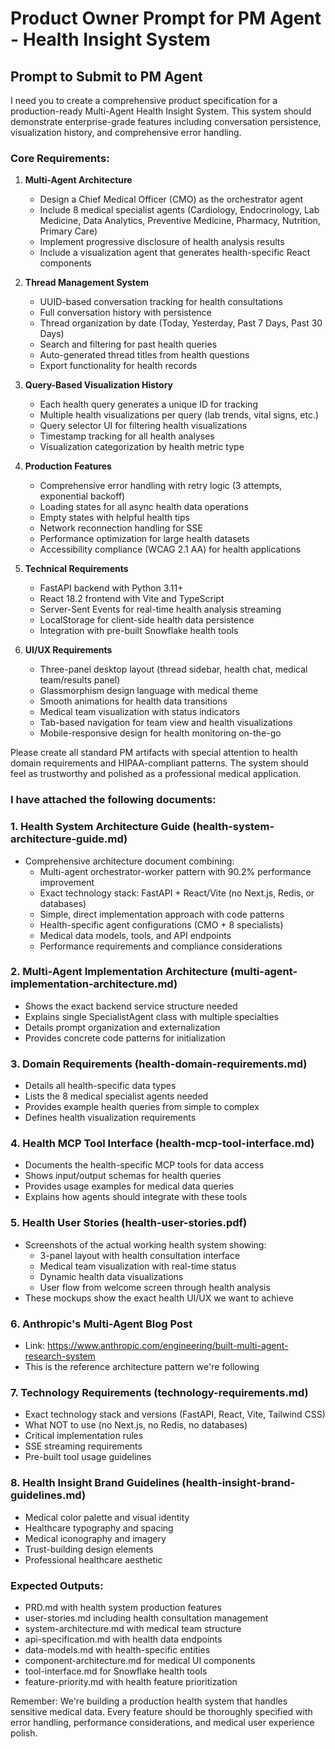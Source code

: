 # Product Owner Prompt for PM Agent - Health Insight System

## Prompt to Submit to PM Agent

I need you to create a comprehensive product specification for a production-ready Multi-Agent Health Insight System. This system should demonstrate enterprise-grade features including conversation persistence, visualization history, and comprehensive error handling.

### Core Requirements:

1. **Multi-Agent Architecture**
   - Design a Chief Medical Officer (CMO) as the orchestrator agent
   - Include 8 medical specialist agents (Cardiology, Endocrinology, Lab Medicine, Data Analytics, Preventive Medicine, Pharmacy, Nutrition, Primary Care)
   - Implement progressive disclosure of health analysis results
   - Include a visualization agent that generates health-specific React components

2. **Thread Management System**
   - UUID-based conversation tracking for health consultations
   - Full conversation history with persistence
   - Thread organization by date (Today, Yesterday, Past 7 Days, Past 30 Days)
   - Search and filtering for past health queries
   - Auto-generated thread titles from health questions
   - Export functionality for health records

3. **Query-Based Visualization History**
   - Each health query generates a unique ID for tracking
   - Multiple health visualizations per query (lab trends, vital signs, etc.)
   - Query selector UI for filtering health visualizations
   - Timestamp tracking for all health analyses
   - Visualization categorization by health metric type

4. **Production Features**
   - Comprehensive error handling with retry logic (3 attempts, exponential backoff)
   - Loading states for all async health data operations
   - Empty states with helpful health tips
   - Network reconnection handling for SSE
   - Performance optimization for large health datasets
   - Accessibility compliance (WCAG 2.1 AA) for health applications

5. **Technical Requirements**
   - FastAPI backend with Python 3.11+
   - React 18.2 frontend with Vite and TypeScript
   - Server-Sent Events for real-time health analysis streaming
   - LocalStorage for client-side health data persistence
   - Integration with pre-built Snowflake health tools

6. **UI/UX Requirements**
   - Three-panel desktop layout (thread sidebar, health chat, medical team/results panel)
   - Glassmorphism design language with medical theme
   - Smooth animations for health data transitions
   - Medical team visualization with status indicators
   - Tab-based navigation for team view and health visualizations
   - Mobile-responsive design for health monitoring on-the-go


Please create all standard PM artifacts with special attention to health domain requirements and HIPAA-compliant patterns. The system should feel as trustworthy and polished as a professional medical application.

### I have attached the following documents:

### 1. **Health System Architecture Guide** (health-system-architecture-guide.md)
- Comprehensive architecture document combining:
  - Multi-agent orchestrator-worker pattern with 90.2% performance improvement
  - Exact technology stack: FastAPI + React/Vite (no Next.js, Redis, or databases)
  - Simple, direct implementation approach with code patterns
  - Health-specific agent configurations (CMO + 8 specialists)
  - Medical data models, tools, and API endpoints
  - Performance requirements and compliance considerations

### 2. **Multi-Agent Implementation Architecture** (multi-agent-implementation-architecture.md)
- Shows the exact backend service structure needed
- Explains single SpecialistAgent class with multiple specialties
- Details prompt organization and externalization
- Provides concrete code patterns for initialization

### 3. **Domain Requirements** (health-domain-requirements.md)
- Details all health-specific data types 
- Lists the 8 medical specialist agents needed
- Provides example health queries from simple to complex
- Defines health visualization requirements

### 4. **Health MCP Tool Interface** (health-mcp-tool-interface.md)
- Documents the health-specific MCP tools for data access
- Shows input/output schemas for health queries
- Provides usage examples for medical data queries
- Explains how agents should integrate with these tools

### 5. **Health User Stories** (health-user-stories.pdf)
- Screenshots of the actual working health system showing:
  - 3-panel layout with health consultation interface
  - Medical team visualization with real-time status
  - Dynamic health data visualizations
  - User flow from welcome screen through health analysis
- These mockups show the exact health UI/UX we want to achieve

### 6. **Anthropic's Multi-Agent Blog Post** 
- Link: https://www.anthropic.com/engineering/built-multi-agent-research-system
- This is the reference architecture pattern we're following

### 7. **Technology Requirements** (technology-requirements.md)
- Exact technology stack and versions (FastAPI, React, Vite, Tailwind CSS)
- What NOT to use (no Next.js, no Redis, no databases)
- Critical implementation rules
- SSE streaming requirements
- Pre-built tool usage guidelines

### 8. **Health Insight Brand Guidelines** (health-insight-brand-guidelines.md)
- Medical color palette and visual identity
- Healthcare typography and spacing
- Medical iconography and imagery
- Trust-building design elements
- Professional healthcare aesthetic

### Expected Outputs:
- PRD.md with health system production features
- user-stories.md including health consultation management
- system-architecture.md with medical team structure
- api-specification.md with health data endpoints
- data-models.md with health-specific entities
- component-architecture.md for medical UI components
- tool-interface.md for Snowflake health tools
- feature-priority.md with health feature prioritization

Remember: We're building a production health system that handles sensitive medical data. Every feature should be thoroughly specified with error handling, performance considerations, and medical user experience polish.